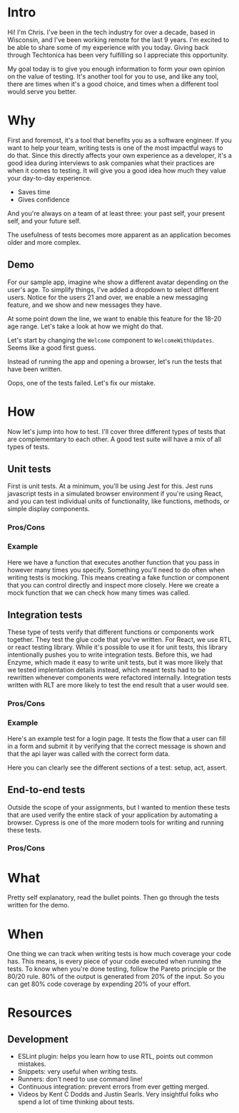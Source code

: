 # Intro

Hi! I'm Chris. I've been in the tech industry for over a decade, based in Wisconsin, and I've been working remote for the last 9 years. I'm excited to be able to share some of my experience with you today. Giving back through Techtonica has been very fulfilling so I appreciate this opportunity.

My goal today is to give you enough information to form your own opinion on the value of testing. It's another tool for you to use, and like any tool, there are times when it's a good choice, and times when a different tool would serve you better.

# Why

First and foremost, it's a tool that benefits you as a software engineer. If you want to help your team, writing tests is one of the most impactful ways to do that. Since this directly affects your own experience as a developer, it's a good idea during interviews to ask companies what their practices are when it comes to testing. It will give you a good idea how much they value your day-to-day experience.

- Saves time
- Gives confidence

And you're always on a team of at least three: your past self, your present self, and your future self.

The usefulness of tests becomes more apparent as an application becomes older and more complex.

## Demo

For our sample app, imagine whe show a different avatar depending on the user's age. To simplify things, I've added a dropdown to select different users. Notice for the users 21 and over, we enable a new messaging feature, and we show and new messages they have.

At some point down the line, we want to enable this feature for the 18-20 age range. Let's take a look at how we might do that.

Let's start by changing the `Welcome` component to `WelcomeWithUpdates`. Seems like a good first guess.

Instead of running the app and opening a browser, let's run the tests that have been written.

Oops, one of the tests failed. Let's fix our mistake.

# How

Now let's jump into how to test. I'll cover three different types of tests that are complememtary to each other. A good test suite will have a mix of all types of tests.

## Unit tests

First is unit tests. At a minimum, you'll be using Jest for this. Jest runs javascript tests in a simulated browser environment if you're using React, and you can test individual units of functionality, like functions, methods, or simple display components.

### Pros/Cons

### Example

Here we have a function that executes another function that you pass in however many times you specify. Something you'll need to do often when writing tests is mocking. This means creating a fake function or component that you can control directly and inspect more closely. Here we create a mock function that we can check how many times was called.

## Integration tests

These type of tests verify that different functions or components work together. They test the glue code that you've written. For React, we use RTL or react testing library. While it's possible to use it for unit tests, this library intentionally pushes you to write integration tests. Before this, we had Enzyme, which made it easy to write unit tests, but it was more likely that we tested implentation details instead, which meant tests had to be rewritten whenever components were refactored internally. Integration tests written with RLT are more likely to test the end result that a user would see.

### Pros/Cons

### Example

Here's an example test for a login page. It tests the flow that a user can fill in a form and submit it by verifying that the correct message is shown and that the api layer was called with the correct form data.

Here you can clearly see the different sections of a test: setup, act, assert.

## End-to-end tests

Outside the scope of your assignments, but I wanted to mention these tests that are used verify the entire stack of your application by automating a browser. Cypress is one of the more modern tools for writing and running these tests.

### Pros/Cons

# What

Pretty self explanatory, read the bullet points. Then go through the tests written for the demo.

# When

One thing we can track when writing tests is how much coverage your code has. This means, is every piece of your code executed when running the tests. To know when you're done testing, follow the Pareto principle or the 80/20 rule. 80% of the output is generated from 20% of the input. So you can get 80% code coverage by expending 20% of your effort.

# Resources

## Development

- ESLint plugin: helps you learn how to use RTL, points out common mistakes.
- Snippets: very useful when writing tests.
- Runners: don't need to use command line!
- Continuous integration: prevent errors from ever getting merged.
- Videos by Kent C Dodds and Justin Searls. Very insightful folks who spend a lot of time thinking about tests.
